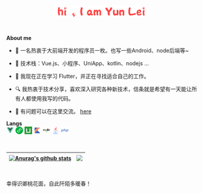 <p align="center"><a href="https://github.com/leiyun1993"><img width="50%" alt="Hello, I'm Yun Lei. I do open source!" src="./assets/github_head.png" /></a></p>

<br />

**About me**

- 👋 一名热衷于大前端开发的程序员一枚。也写一些Android、node后端等~

- 🚀 技术栈：Vue.js、小程序、UniApp、kotlin、nodejs ...

- 🌱 我现在正在学习 Flutter，并正在寻找适合自己的工作。

- 🔍 我热衷于技术分享，喜欢深入研究各种新技术，信条就是希望有一天能让所有人都使用我写的代码。

- 💬 有问题可以在这里交流。 [here](https://github.com/leiyun1993/leiyun1993/issues)

**Langs**
<br />
<code><img height="20" alt="vue" src="./assets/Vue.png"></code>
<code><img height="20" alt="mp" src="./assets/mp.png"></code>
<code><img height="20" alt="uniapp" src="./assets/uniapp.png"></code>
<code><img height="20" alt="kotlin" src="./assets/kotlin.png"></code>
<code><img height="20" alt="Nodejs" src="./assets/Nodejs.png"></code>
<code><img height="20" alt="java" src="./assets/java.png"></code>
<code><img height="20" alt="php" src="./assets/php.png"></code>

<br />

|<a href="https://github.com/leiyun1993/leiyun1993"><img align="center" src="https://github-readme-stats.vercel.app/api?username=leiyun1993&show_icons=true&include_all_commits=true&theme=buefy&hide_border=true" alt="Anurag's github stats" /></a>|<a href="https://github.com/leiyun1993/leiyun1993"><img align="center" src="https://github-readme-stats.vercel.app/api/top-langs/?username=leiyun1993&layout=compact&theme=buefy&hide_border=true" /></a>|
|------------- |------------- |

<br />
<p>
  幸得识卿桃花面，自此阡陌多暖春！
</p>
